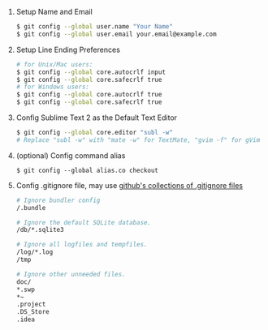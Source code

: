 1. Setup Name and Email
    
    ```bash
    $ git config --global user.name "Your Name"
    $ git config --global user.email your.email@example.com
    ```

2. Setup Line Ending Preferences

    ```bash
    # for Unix/Mac users:
    $ git config --global core.autocrlf input
    $ git config --global core.safecrlf true
    # for Windows users:
    $ git config --global core.autocrlf true
    $ git config --global core.safecrlf true
    ```
3. Config Sublime Text 2 as the Default Text Editor

    ```bash
    $ git config --global core.editor "subl -w"
    # Replace "subl -w" with "mate -w" for TextMate, "gvim -f" for gVim, or "mvim -f" for MacVim.
    ``` 
5. (optional) Config command alias

    ```base
    $ git config --global alias.co checkout
    ```
6. Config .gitignore file, may use [github's collections of .gitignore files](https://github.com/github/gitignore)

    ```bash
    # Ignore bundler config
    /.bundle
    
    # Ignore the default SQLite database.
    /db/*.sqlite3
    
    # Ignore all logfiles and tempfiles.
    /log/*.log
    /tmp
    
    # Ignore other unneeded files.
    doc/
    *.swp
    *~
    .project
    .DS_Store
    .idea
    ```
